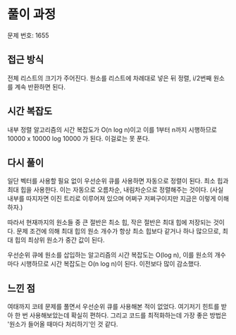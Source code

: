 # 풀이 과정

문제 번호: 1655

## 접근 방식
전체 리스트의 크기가 주어진다.
원소를 리스트에 차례대로 넣은 뒤 정렬, i/2번째 원소를 계속 반환하면 된다.

## 시간 복잡도
내부 정렬 알고리즘의 시간 복잡도가 O(n log n)이고 이를 1부터 n까지 시행하므로
10000 x 10000 log 10000 가 된다. 이걸로는 못 푼다.

## 다시 풀이
일단 벡터를 사용할 필요 없이 우선순위 큐를 사용하면 자동으로 정렬이 된다.
최소 힙과 최대 힙을 사용한다. 이는 자동으로 오름차순, 내림차순으로 정렬해주는 것이다. (사실 내부를 따지자면 이진 트리로 이루어져 있으며 어쩌구 저쩌구이지만 지금은 이렇게 이해하자.)

따라서 현재까지의 원소들 중 큰 절반은 최소 힙, 작은 절반은 최대 힙에 저장되는 것이다.
문제 조건에 의해 최대 힙의 원소 개수가 항상 최소 힙보다 같거나 하나 많으므로, 최대 힙의 최상위 원소가 중간 값이 된다.

우선순위 큐에 원소를 삽입하는 알고리즘의 시간 복잡도는 O(log n), 이를 원소의 개수마다 시행하므로
시간 복잡도는 O(n log n)이 된다. 이전보다 많이 감소했다.

## 느낀 점
여태까지 코테 문제를 풀면서 우선순위 큐를 사용해본 적이 없었다.
여기저기 힌트를 받아 한 번 사용해보았는데 확실히 편하다.
그리고 코드를 최적화하는데 가장 좋은 방법은 '원소가 들어올 때마다 처리하기'인 것 같다.
